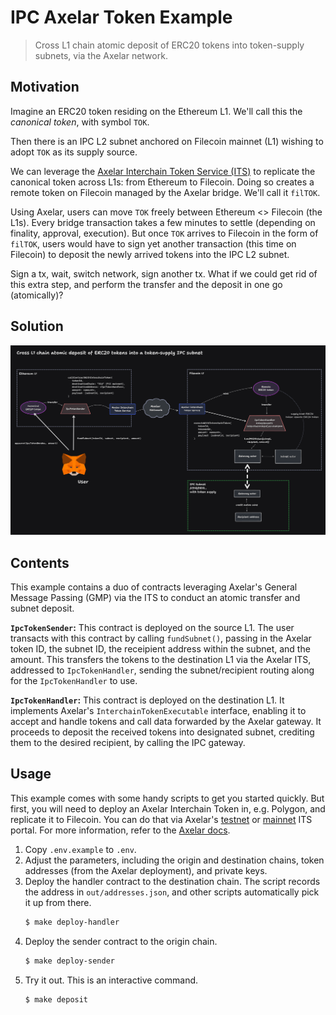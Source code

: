 # IPC Axelar Token Example

> Cross L1 chain atomic deposit of ERC20 tokens into token-supply subnets, via the Axelar network.

## Motivation

Imagine an ERC20 token residing on the Ethereum L1.
We'll call this the _canonical token_, with symbol `TOK`.

Then there is an IPC L2 subnet anchored on Filecoin mainnet (L1) wishing to adopt `TOK` as its supply source.

We can leverage the [Axelar Interchain Token Service (ITS)](https://interchain.axelar.dev/) to replicate the canonical token across L1s: from Ethereum to Filecoin.
Doing so creates a remote token on Filecoin managed by the Axelar bridge.
We'll call it `filTOK`.

Using Axelar, users can move `TOK` freely between Ethereum <> Filecoin (the L1s).
Every bridge transaction takes a few minutes to settle (depending on finality, approval, execution).
But once `TOK` arrives to Filecoin in the form of `filTOK`, users would have to sign yet another transaction (this time on Filecoin) to deposit the newly arrived tokens into the IPC L2 subnet.

Sign a tx, wait, switch network, sign another tx. What if we could get rid of this extra step, and perform the transfer and the deposit in one go (atomically)?

## Solution

![](./architecture.png)

## Contents

This example contains a duo of contracts leveraging Axelar's General Message Passing (GMP) via the ITS to conduct an atomic transfer and subnet deposit.

**`IpcTokenSender`:** This contract is deployed on the source L1. The user transacts with this contract by calling `fundSubnet()`, passing in the Axelar token ID, the subnet ID, the receipient address within the subnet, and the amount. This transfers the tokens to the destination L1 via the Axelar ITS, addressed to `IpcTokenHandler`, sending the subnet/recipient routing along for the `IpcTokenHandler` to use.

**`IpcTokenHandler`:** This contract is deployed on the destination L1. It implements Axelar's `InterchainTokenExecutable` interface, enabling it to accept and handle tokens and call data forwarded by the Axelar gateway. It proceeds to deposit the received tokens into designated subnet, crediting them to the desired recipient, by calling the IPC gateway.

## Usage

This example comes with some handy scripts to get you started quickly.
But first, you will need to deploy an Axelar Interchain Token in, e.g. Polygon, and replicate it to Filecoin.
You can do that via Axelar's [testnet](https://testnet.interchain.axelar.dev/) or [mainnet](https://interchain.axelar.dev/) ITS portal.
For more information, refer to the [Axelar docs](https://docs.axelar.dev/dev/send-tokens/interchain-tokens/create-token).

1. Copy `.env.example` to `.env`.
2. Adjust the parameters, including the origin and destination chains, token addresses (from the Axelar deployment), and private keys.
3. Deploy the handler contract to the destination chain. The script records the address in `out/addresses.json`, and other scripts automatically pick it up from there.
    ```bash
   $ make deploy-handler
   ```
4. Deploy the sender contract to the origin chain.
   ```bash
   $ make deploy-sender
   ```
5. Try it out. This is an interactive command.
    ```bash
   $ make deposit
    ```

